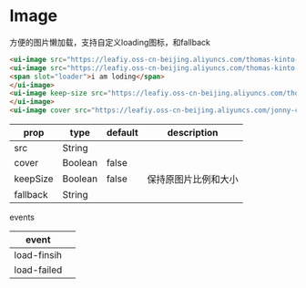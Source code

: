 # Image

方便的图片懒加载，支持自定义loading图标，和fallback

<image-image></image-image>



 ```html
<ui-image src="https://leafiy.oss-cn-beijing.aliyuncs.com/thomas-kinto-1178082-unsplash.jpg"></ui-image>
<ui-image src="https://leafiy.oss-cn-beijing.aliyuncs.com/thomas-kinto-1178082-unsplash.jpg">
<span slot="loader">i am loding</span>
</ui-image>
<ui-image keep-size src="https://leafiy.oss-cn-beijing.aliyuncs.com/thomas-kinto-1178082-unlash.jpg" fallback="https://leafiy.oss-cn-beijing.aliyuncs.com/Snipaste_2018-12-26_14-10-06.png">
</ui-image>
<ui-image cover src="https://leafiy.oss-cn-beijing.aliyuncs.com/jonny-caspari-1148429-unsplash.jpg"></ui-image>
 ```




|prop|type|default|description|
|--|--|--|--|
|src|String|||
|cover|Boolean|false||
|keepSize|Boolean|false|保持原图片比例和大小|
|fallback|String|||


events

|event||
|--|--|
|load-finsih||
|load-failed||